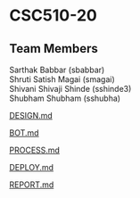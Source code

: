 # CSC510-20

## Team Members
Sarthak Babbar (sbabbar) <br>
Shruti Satish Magai (smagai)<br>
Shivani Shivaji Shinde (sshinde3)<br>
Shubham Shubham (sshubha)<br>

[DESIGN.md](DESIGN.md)

[BOT.md](BOT.md)

[PROCESS.md](PROCESS.md)

[DEPLOY.md](DEPLOY.md)

[REPORT.md](REPORT.md)
